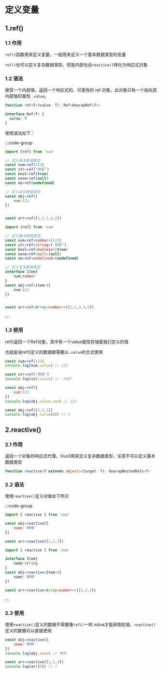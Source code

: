 # 定义变量

## 1.ref()

### 1.1 作用

`ref()`函数用来定义变量，一般用来定义一个基本数据类型的变量

`ref()`也可以定义复杂数据类型，但是内部也会`reactive()`转化为响应式对象

### 1.2 语法

接受一个内部值，返回一个响应式的、可更改的 ref 对象，此对象只有一个指向其内部值的属性 `.value`。

```ts
function ref<T>(value: T): Ref<UnwrapRef<T>>

interface Ref<T> {
  value: T
}
```

使用语法如下：

:::code-group

```js [Js]
import {ref} from 'vue'

// 定义基本数据类型
const num=ref(123)
const str=ref('你好')
const bool=ref(true)
const none=ref(null)
const no=ref(undefined)

// 定义复杂数据类型
const obj=ref({
    num:123
})


const arr=ref([1,2,3,4,5])
```

```ts [Ts]
import {ref} from 'vue'

// 定义基本数据类型
const num=ref<number>(123)
const str=ref<string>('你好')
const bool=ref<boolean>(true)
const none=ref<null>(null)
const no=ref<undefined>(undefined)

// 定义复杂数据类型
interface Item{
    num:number
}
const obj=ref<Item>({
    num:123
})


const arr=ref<Array<number>>([1,2,3,4,5])
```

:::



### 1.3 使用

ref()返回一个Ref对象，其中有一个value属性存储着我们定义的值

也就是说ref()定义的数据都需要以`.value`的方式使用

```js
const num=ref(123)
console.log(num.value) // 123

const str=ref('你好')
console.log(str.value) // '你好'

const obj=ref({
    num:123
})
console.log(obj.value.num) // 123

const obj=ref([1,2,3])
console.log(obj.value[0]) // 1
```







## 2.reactive()

### 2.1 作用

返回一个对象的响应式代理。Vue3用来定义复杂数据类型，注意不可以定义基本数据类型

```ts
function reactive<T extends object>(target: T): UnwrapNestedRefs<T>
```



### 2.2 语法

使用`reactive()`定义对象如下所示

:::code-group

```js [Js]
import { reactive } from 'vue'

const obj=reactive({
    name:'坤坤'
})

const arr=reactive([1,2,3])
```

```ts [Ts]
import { reactive } from 'vue'

interface Item{
    name:string
}
const obj=reactive<Item>({
    name:'坤坤'
})

const arr=reactive<Array<number>>([1,2,3])
```

:::



### 2.3 使用

使用`reactive()`定义的数据不需要像`ref()`一样.value才能获取到值，`reactive()`定义的数据可以直接使用

```js
const obj=reactive({
    name:'坤坤'
})
console.log(obj.name) // 坤坤

const arr=reactive([1,2,3])
console.log(arr[0]) // 1
```



